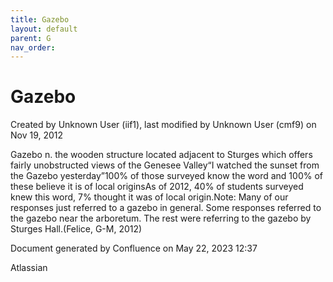```yaml
---
title: Gazebo
layout: default
parent: G
nav_order:
---
```


# Gazebo

Created by  Unknown User (iif1), last modified by  Unknown User (cmf9) on Nov 19, 2012

Gazebo n. the wooden structure located adjacent to Sturges which offers fairly unobstructed views of the Genesee Valley“I watched the sunset from the Gazebo yesterday”100% of those surveyed know the word and 100% of these believe it is of local originsAs of 2012, 40% of students surveyed knew this word, 7% thought it was of local origin.Note: Many of our responses just referred to a gazebo in general. Some responses referred to the gazebo near the arboretum. The rest were referring to the gazebo by Sturges Hall.(Felice, G-M, 2012)

Document generated by Confluence on May 22, 2023 12:37

Atlassian
